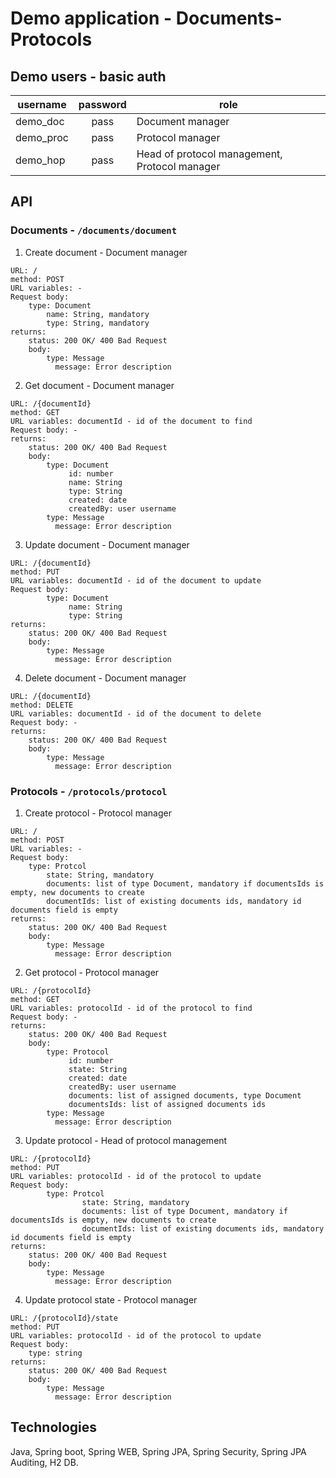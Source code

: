 # Demo application - Documents-Protocols

## Demo users - basic auth

| username   |      password      |  role |
|----------|:-------------:|------|
| demo_doc | pass | Document manager |
| demo_proc | pass | Protocol manager |
| demo_hop | pass | Head of protocol management, Protocol manager |

## API

###  Documents - ```/documents/document```
1. Create document - Document manager
    
```
URL: /
method: POST
URL variables: - 
Request body:
    type: Document
        name: String, mandatory
        type: String, mandatory
returns: 
    status: 200 OK/ 400 Bad Request
    body: 
        type: Message 
          message: Error description
```
2. Get document - Document manager

```
URL: /{documentId}
method: GET
URL variables: documentId - id of the document to find
Request body: - 
returns: 
    status: 200 OK/ 400 Bad Request
    body: 
        type: Document
             id: number
             name: String
             type: String
             created: date
             createdBy: user username
        type: Message 
          message: Error description
```

3. Update document - Document manager

```
URL: /{documentId}
method: PUT
URL variables: documentId - id of the document to update
Request body: 
        type: Document
             name: String
             type: String
returns: 
    status: 200 OK/ 400 Bad Request
    body: 
        type: Message 
          message: Error description
```
4. Delete document - Document manager

```
URL: /{documentId}
method: DELETE
URL variables: documentId - id of the document to delete
Request body: -
returns: 
    status: 200 OK/ 400 Bad Request
    body: 
        type: Message 
          message: Error description
```
### Protocols - ```/protocols/protocol```
1. Create protocol - Protocol manager
    
```
URL: /
method: POST
URL variables: - 
Request body:
    type: Protcol
        state: String, mandatory
        documents: list of type Document, mandatory if documentsIds is empty, new documents to create
        documentIds: list of existing documents ids, mandatory id documents field is empty
returns: 
    status: 200 OK/ 400 Bad Request
    body: 
        type: Message 
          message: Error description
```
2. Get protocol - Protocol manager

```
URL: /{protocolId}
method: GET
URL variables: protocolId - id of the protocol to find
Request body: - 
returns: 
    status: 200 OK/ 400 Bad Request
    body: 
        type: Protocol
             id: number
             state: String
             created: date
             createdBy: user username
             documents: list of assigned documents, type Document
             documentsIds: list of assigned documents ids
        type: Message 
          message: Error description
```

3. Update protocol - Head of protocol management

```
URL: /{protocolId}
method: PUT
URL variables: protocolId - id of the protocol to update
Request body: 
        type: Protcol
                state: String, mandatory
                documents: list of type Document, mandatory if documentsIds is empty, new documents to create
                documentIds: list of existing documents ids, mandatory id documents field is empty
returns: 
    status: 200 OK/ 400 Bad Request
    body: 
        type: Message 
          message: Error description
```
4. Update protocol state - Protocol manager

```
URL: /{protocolId}/state
method: PUT
URL variables: protocolId - id of the protocol to update
Request body: 
    type: string
returns: 
    status: 200 OK/ 400 Bad Request
    body: 
        type: Message 
          message: Error description
```

## Technologies

Java, Spring boot, Spring WEB, Spring JPA, Spring Security, Spring JPA Auditing, H2 DB.